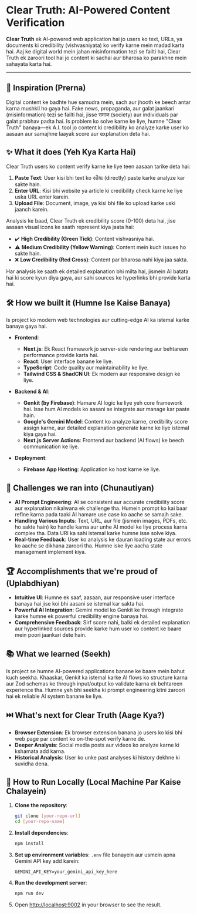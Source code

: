 # Clear Truth: AI-Powered Content Verification

**Clear Truth** ek AI-powered web application hai jo users ko text, URLs, ya documents ki credibility (vishvasniyata) ko verify karne mein madad karta hai. Aaj ke digital world mein jahan misinformation tezi se failti hai, Clear Truth ek zaroori tool hai jo content ki sachai aur bharosa ko parakhne mein sahayata karta hai.

---

## 🚀 Inspiration (Prerna)

Digital content ke badhte hue samudra mein, sach aur jhooth ke beech antar karna mushkil ho gaya hai. Fake news, propaganda, aur galat jaankari (misinformation) tezi se failti hai, jisse समाज (society) aur individuals par galat prabhav padta hai. Is problem ko solve karne ke liye, humne "Clear Truth" banaya—ek A.I. tool jo content ki credibility ko analyze karke user ko aasaan aur samajhne laayak score aur explanation deta hai.

## ✨ What it does (Yeh Kya Karta Hai)

Clear Truth users ko content verify karne ke liye teen aasaan tarike deta hai:

1.  **Paste Text**: User kisi bhi text ko સીધા (directly) paste karke analyze kar sakte hain.
2.  **Enter URL**: Kisi bhi website ya article ki credibility check karne ke liye uska URL enter karein.
3.  **Upload File**: Document, image, ya kisi bhi file ko upload karke uski jaanch karein.

Analysis ke baad, Clear Truth ek credibility score (0-100) deta hai, jise aasaan visual icons ke saath represent kiya jaata hai:
*   ✔️ **High Credibility (Green Tick)**: Content vishvasniya hai.
*   ⚠️ **Medium Credibility (Yellow Warning)**: Content mein kuch issues ho sakte hain.
*   ❌ **Low Credibility (Red Cross)**: Content par bharosa nahi kiya jaa sakta.

Har analysis ke saath ek detailed explanation bhi milta hai, jismein AI batata hai ki score kyun diya gaya, aur sahi sources ke hyperlinks bhi provide karta hai.

## 🛠️ How we built it (Humne Ise Kaise Banaya)

Is project ko modern web technologies aur cutting-edge AI ka istemal karke banaya gaya hai.

*   **Frontend**:
    *   **Next.js**: Ek React framework jo server-side rendering aur behtareen performance provide karta hai.
    *   **React**: User interface banane ke liye.
    *   **TypeScript**: Code quality aur maintainability ke liye.
    *   **Tailwind CSS & ShadCN UI**: Ek modern aur responsive design ke liye.

*   **Backend & AI**:
    *   **Genkit (by Firebase)**: Hamare AI logic ke liye yeh core framework hai. Isse hum AI models ko aasani se integrate aur manage kar paate hain.
    *   **Google's Gemini Model**: Content ko analyze karne, credibility score assign karne, aur detailed explanation generate karne ke liye istemal kiya gaya hai.
    *   **Next.js Server Actions**: Frontend aur backend (AI flows) ke beech communication ke liye.

*   **Deployment**:
    *   **Firebase App Hosting**: Application ko host karne ke liye.

## 🤯 Challenges we ran into (Chunautiyan)

*   **AI Prompt Engineering**: AI se consistent aur accurate credibility score aur explanation nikalwana ek challenge tha. Humein prompt ko kai baar refine karna pada taaki AI hamare use case ko aache se samajh sake.
*   **Handling Various Inputs**: Text, URL, aur file (jismein images, PDFs, etc. ho sakte hain) ko handle karna aur unhe AI model ke liye process karna complex tha. Data URI ka sahi istemal karke humne isse solve kiya.
*   **Real-time Feedback**: User ko analysis ke dauran loading state aur errors ko aache se dikhana zaroori tha. Humne iske liye aacha state management implement kiya.

## 🏆 Accomplishments that we're proud of (Uplabdhiyan)

*   **Intuitive UI**: Humne ek saaf, aasaan, aur responsive user interface banaya hai jise koi bhi aasani se istemal kar sakta hai.
*   **Powerful AI Integration**: Gemini model ko Genkit ke through integrate karke humne ek powerful credibility engine banaya hai.
*   **Comprehensive Feedback**: Sirf score nahi, balki ek detailed explanation aur hyperlinked sources provide karke hum user ko content ke baare mein poori jaankari dete hain.

## 📚 What we learned (Seekh)

Is project se humne AI-powered applications banane ke baare mein bahut kuch seekha. Khaaskar, Genkit ka istemal karke AI flows ko structure karna aur Zod schemas ke through input/output ko validate karna ek behtareen experience tha. Humne yeh bhi seekha ki prompt engineering kitni zaroori hai ek reliable AI system banane ke liye.

## ⏭️ What's next for Clear Truth (Aage Kya?)

*   **Browser Extension**: Ek browser extension banana jo users ko kisi bhi web page par content ko on-the-spot verify karne de.
*   **Deeper Analysis**: Social media posts aur videos ko analyze karne ki kshamata add karna.
*   **Historical Analysis**: User ko unke past analyses ki history dekhne ki suvidha dena.

## 🚀 How to Run Locally (Local Machine Par Kaise Chalayein)

1.  **Clone the repository**:
    ```bash
    git clone [your-repo-url]
    cd [your-repo-name]
    ```

2.  **Install dependencies**:
    ```bash
    npm install
    ```

3.  **Set up environment variables**:
    `.env` file banayein aur usmein apna Gemini API key add karein:
    ```
    GEMINI_API_KEY=your_gemini_api_key_here
    ```

4.  **Run the development server**:
    ```bash
    npm run dev
    ```

5.  Open [http://localhost:9002](http://localhost:9002) in your browser to see the result.
